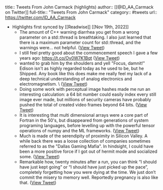 title:: Tweets From John Carmack (highlights)
author:: [[@ID_AA_Carmack on Twitter]]
full-title:: "Tweets From John Carmack"
category:: #tweets
url:: https://twitter.com/ID_AA_Carmack

- Highlights first synced by [[Readwise]] [[Nov 19th, 2022]]
	- The amount of C++ warning diarrhea you get from a wrong parameter on a std::thread is breathtaking.  I also just learned that there is a maximum parameter count for std::thread, and the warnings were... not helpful. ([View Tweet](https://twitter.com/ID_AA_Carmack/status/1162062164171075598))
	- I still feel pretty good about the commencement speech I gave a few years ago: https://t.co/Oy0W7K1Bqt ([View Tweet](https://twitter.com/ID_AA_Carmack/status/1296180686215417856))
	- wanted to grab him by the shoulders and yell "Focus, damnit!"  Edison isn't as highly regarded today as he used to be, but he Shipped.
	  Any book like this does make me really feel my lack of a deep technical understanding of analog electronics and electromagnetism. \ ([View Tweet](https://twitter.com/ID_AA_Carmack/status/1392964445782134787))
	- Doing some work with perceptual image hashes made me run an interesting calculation: a 64 bit number could easily index every still image ever made, but millions of security cameras have probably pushed the total of created video frames beyond 64 bits. ([View Tweet](https://twitter.com/ID_AA_Carmack/status/1400683014229839874))
	- It is interesting that multi dimensional arrays were a core part of Fortran in the 50's, but disappeared from generations of system programing languages, before levelling up with the powerful tensor operations of numpy and the ML frameworks. ([View Tweet](https://twitter.com/ID_AA_Carmack/status/1401959248507047948))
	- Much is made of the serendipity of proximity in Silicon Valley. A while back there was a loose collection of companies sometimes referred to as the "Dallas Gaming Mafia". In hindsight, I could have been a more positive force if I got out of hermit mode and socialized some. ([View Tweet](https://twitter.com/ID_AA_Carmack/status/1402496694940536834))
	- Remarkable how, twenty minutes after a run, you can think “I should have just kept going” or “I should have just picked up the pace”, completely forgetting how you were dying at the time. We just don’t commit the misery to memory well.  Reportedly pregnancy is also like that. ([View Tweet](https://twitter.com/ID_AA_Carmack/status/1416214350172405763))